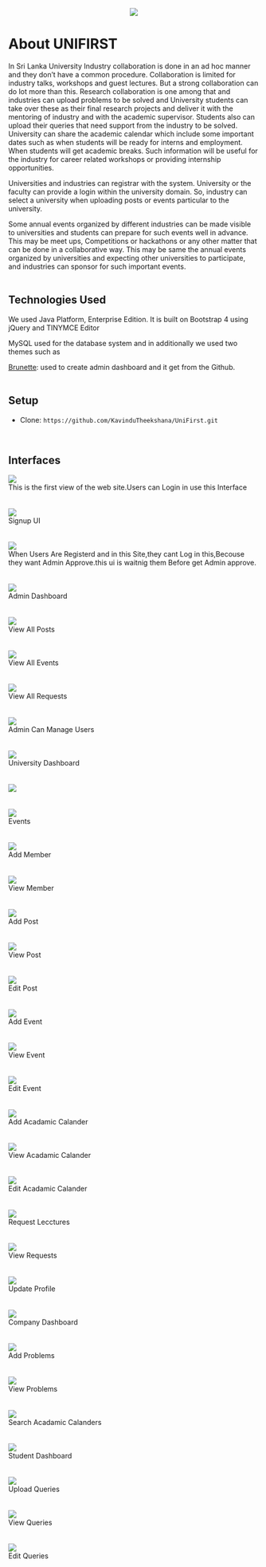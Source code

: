 <p align="center" ><img src="web\dist\img\Logodark.png"></p>

# About UNIFIRST

In Sri Lanka University Industry collaboration is done in an ad hoc manner and they don’t have a common procedure. Collaboration is limited for industry talks, workshops and guest lectures. But a strong collaboration can do lot more than this. Research collaboration is one among that and industries can upload problems to be solved and University students can take over these as their final research projects and deliver it with the mentoring of industry and with the academic supervisor. Students also can upload their queries that need support from the industry to be solved. University can share the academic calendar which include some important dates such as when students will be ready for interns and employment. When students will get academic breaks. Such information will be useful for the industry for career related workshops or providing internship opportunities.

Universities and industries can registrar with the system. University or the faculty can provide a login within the university domain. So, industry can select a university when uploading posts or events particular to the university. 

Some annual events organized by different industries can be made visible to universities and students can prepare for such events well in advance. This may be meet ups, Competitions or hackathons or any other matter that can be done in a collaborative way. This may be same the annual events organized by universities and expecting other universities to participate, and industries can sponsor for such important events. 
<br>
<br>


## Technologies Used

We used  Java Platform, Enterprise Edition. It is built on Bootstrap 4 using jQuery and TINYMCE Editor

MySQL used for the database system and in additionally we used two themes such as<br>

[Brunette](https://themeforest.net/item/brunette-responsive-bootstrap-4-admin-powerful-ui-kit/23158239): used to create admin dashboard and it get from the Github.<br><br>

## Setup


<ul>
<li> Clone: <code>https://github.com/KavinduTheekshana/UniFirst.git</code></li>
</ul>
<br>

## Interfaces
<div>
<img src="web\dist\md\img (1).png"><br>
This is the first view of the web site.Users can Login in use this Interface
</div>
<br><br>

<div>
<img src="web\dist\md\img (2).png"><br>
Signup UI
</div>
<br><br>

<div>
<img src="web\dist\md\img (3).png"><br>
When Users Are Registerd and in this Site,they cant Log in this,Becouse they want Admin Approve.this ui is waitnig them Before get Admin approve.
</div>
<br><br>

<div>
<img src="web\dist\md\img (4).png"><br>
Admin Dashboard
</div>
<br><br>

<div>
<img src="web\dist\md\img (5).png"><br>
View All Posts
</div>
<br><br>

<div>
<img src="web\dist\md\img (6).png"><br>
View All Events
</div>
<br><br>

<div>
<img src="web\dist\md\img (7).png"><br>
View All Requests
</div>
<br><br>

<div>
<img src="web\dist\md\img (8).png"><br>
Admin Can Manage Users
</div>
<br><br>

<div>
<img src="web\dist\md\img (9).png"><br>
University Dashboard
</div>
<br><br>

<div>
<img src="web\dist\md\img (10).png"><br>

</div>
<br><br>

<div>
<img src="web\dist\md\img (11).png"><br>
Events
</div>
<br><br>

<div>
<img src="web\dist\md\img (12).png"><br>
Add Member
</div>
<br><br>

<div>
<img src="web\dist\md\img (13).png"><br>
View Member
</div>
<br><br>

<div>
<img src="web\dist\md\img (14).png"><br>
Add Post
</div>
<br><br>

<div>
<img src="web\dist\md\img (15).png"><br>
View Post
</div>
<br><br>

<div>
<img src="web\dist\md\img (16).png"><br>
Edit Post
</div>
<br><br>

<div>
<img src="web\dist\md\img (17).png"><br>
Add Event
</div>
<br><br>

<div>
<img src="web\dist\md\img (18).png"><br>
View Event
</div>
<br><br>

<div>
<img src="web\dist\md\img (19).png"><br>
Edit Event
</div>
<br><br>

<div>
<img src="web\dist\md\img (20).png"><br>
Add Acadamic Calander
</div>
<br><br>

<div>
<img src="web\dist\md\img (21).png"><br>
View Acadamic Calander
</div>
<br><br>

<div>
<img src="web\dist\md\img (22).png"><br>
Edit Acadamic Calander
</div>
<br><br>

<div>
<img src="web\dist\md\img (23).png"><br>
Request Lecctures
</div>
<br><br>

<div>
<img src="web\dist\md\img (24).png"><br>
View Requests
</div>
<br><br>

<div>
<img src="web\dist\md\img (25).png"><br>
Update Profile
</div>
<br><br>

<div>
<img src="web\dist\md\img (26).png"><br>
Company Dashboard
</div>
<br><br>

<div>
<img src="web\dist\md\img (27).png"><br>
Add Problems
</div>
<br><br>

<div>
<img src="web\dist\md\img (28).png"><br>
View Problems
</div>
<br><br>

<div>
<img src="web\dist\md\img (29).png"><br>
Search Acadamic Calanders
</div>
<br><br>

<div>
<img src="web\dist\md\img (30).png"><br>
Student Dashboard
</div>
<br><br>

<div>
<img src="web\dist\md\img (31).png"><br>
Upload Queries
</div>
<br><br>

<div>
<img src="web\dist\md\img (32).png"><br>
View Queries
</div>
<br><br>

<div>
<img src="web\dist\md\img (33).png"><br>
Edit Queries
</div>
<br><br>
